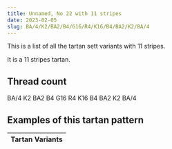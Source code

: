 ```yaml
---
title: Unnamed, No 22 with 11 stripes
date: 2023-02-05
slug: BA/4/K2/BA2/B4/G16/R4/K16/B4/BA2/K2/BA/4
---
```

This is a list of all the tartan sett variants with 11 stripes.

It is a 11 stripes tartan.


## Thread count
BA/4 K2 BA2 B4 G16 R4 K16 B4 BA2 K2 BA/4

## Examples of this tartan pattern

| Tartan Variants |
|---------------|
